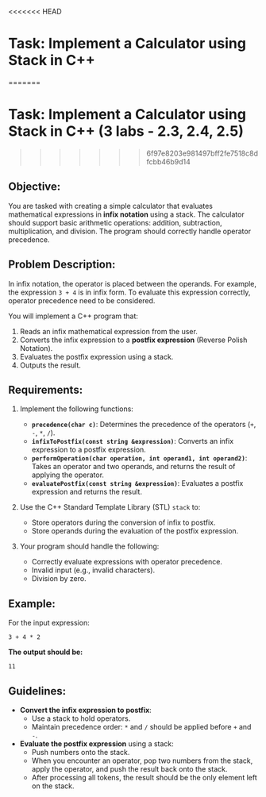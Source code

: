 <<<<<<< HEAD
# Task: Implement a Calculator using Stack in C++
=======
# Task: Implement a Calculator using Stack in C++ (3 labs - 2.3, 2.4, 2.5)
>>>>>>> 6f97e8203e981497bff2fe7518c8dfcbb46b9d14

## Objective:
You are tasked with creating a simple calculator that evaluates mathematical expressions in **infix notation** using a stack. The calculator should support basic arithmetic operations: addition, subtraction, multiplication, and division. The program should correctly handle operator precedence.

## Problem Description:
In infix notation, the operator is placed between the operands. For example, the expression `3 + 4` is in infix form. To evaluate this expression correctly, operator precedence need to be considered.

You will implement a C++ program that:
1. Reads an infix mathematical expression from the user.
2. Converts the infix expression to a **postfix expression** (Reverse Polish Notation).
3. Evaluates the postfix expression using a stack.
4. Outputs the result.

## Requirements:
1. Implement the following functions:
   - **`precedence(char c)`**: Determines the precedence of the operators (`+`, `-`, `*`, `/`).
   - **`infixToPostfix(const string &expression)`**: Converts an infix expression to a postfix expression.
   - **`performOperation(char operation, int operand1, int operand2)`**: Takes an operator and two operands, and returns the result of applying the operator.
   - **`evaluatePostfix(const string &expression)`**: Evaluates a postfix expression and returns the result.
   
2. Use the C++ Standard Template Library (STL) `stack` to:
   - Store operators during the conversion of infix to postfix.
   - Store operands during the evaluation of the postfix expression.
   
3. Your program should handle the following:
   - Correctly evaluate expressions with operator precedence.
   - Invalid input (e.g., invalid characters).
   - Division by zero.

## Example:
For the input expression:

```
3 + 4 * 2
```

**The output should be:**
```
11
```

## Guidelines:
- **Convert the infix expression to postfix**:
  - Use a stack to hold operators.
  - Maintain precedence order: `*` and `/` should be applied before `+` and `-`.
- **Evaluate the postfix expression** using a stack:
  - Push numbers onto the stack.
  - When you encounter an operator, pop two numbers from the stack, apply the operator, and push the result back onto the stack.
  - After processing all tokens, the result should be the only element left on the stack.